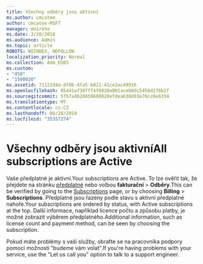 ```yaml
---
title: Všechny odběry jsou aktivní
ms.author: cmcatee
author: cmcatee-MSFT
manager: mnirkhe
ms.date: 3/20/2018
ms.audience: Admin
ms.topic: article
ROBOTS: NOINDEX, NOFOLLOW
localization_priority: Normal
ms.collection: Adm_O365
ms.custom:
- "458"
- "1500020"
ms.assetid: 71122d4a-df0b-4fa5-b921-41ce3ac49916
ms.openlocfilehash: 05441af38fff4f6920a801aceb0dc5456d276b2f
ms.sourcegitcommit: 5fb7a4b28859690020efdea630d03e70cc0e6334
ms.translationtype: MT
ms.contentlocale: cs-CZ
ms.lasthandoff: 06/28/2019
ms.locfileid: "35357274"
---
```

# <a name="all-subscriptions-are-active"></a><span data-ttu-id="44869-102">Všechny odběry jsou aktivní</span><span class="sxs-lookup"><span data-stu-id="44869-102">All subscriptions are Active</span></span>

<span data-ttu-id="44869-103">Vaše předplatné je aktivní.</span><span class="sxs-lookup"><span data-stu-id="44869-103">Your subscriptions are Active.</span></span> <span data-ttu-id="44869-104">To lze ověřit tak, že přejdete na stránku [předplatné](https://go.microsoft.com/fwlink/p/?linkid=842054) nebo volbou **fakturační** \> **Odběry**.</span><span class="sxs-lookup"><span data-stu-id="44869-104">This can be verified by going to the [Subscriptions](https://go.microsoft.com/fwlink/p/?linkid=842054) page, or by choosing **Billing** \> **Subscriptions**.</span></span> <span data-ttu-id="44869-105">Předplatné jsou řazeny podle stavu s aktivní předplatné nahoře.</span><span class="sxs-lookup"><span data-stu-id="44869-105">Your subscriptions are ordered by status, with Active subscriptions at the top.</span></span> <span data-ttu-id="44869-106">Další informace, například licence počtu a způsobu platby, je možné zobrazit výběrem předplatného.</span><span class="sxs-lookup"><span data-stu-id="44869-106">Additional information, such as license count and payment method, can be seen by choosing the subscription.</span></span>
  
<span data-ttu-id="44869-107">Pokud máte problémy s vaší služby, obraťte se na pracovníka podpory pomocí možnosti "budeme vám volat".</span><span class="sxs-lookup"><span data-stu-id="44869-107">If you're having problems with your service, use the "Let us call you" option to talk to a support engineer.</span></span>
  